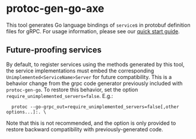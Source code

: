 # protoc-gen-go-axe

This tool generates Go language bindings of `service`s in protobuf definition
files for gRPC.  For usage information, please see our [quick start
guide](https://grpc.io/docs/languages/go/quickstart/).

## Future-proofing services

By default, to register services using the methods generated by this tool, the
service implementations must embed the corresponding
`Unimplemented<ServiceName>Server` for future compatibility.  This is a behavior
change from the grpc code generator previously included with `protoc-gen-go`.
To restore this behavior, set the option `require_unimplemented_servers=false`.
E.g.:

```
  protoc --go-grpc_out=require_unimplemented_servers=false[,other options...]:. \
```

Note that this is not recommended, and the option is only provided to restore
backward compatibility with previously-generated code.
